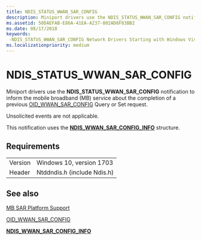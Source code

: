 ```yaml
---
title: NDIS_STATUS_WWAN_SAR_CONFIG
description: Miniport drivers use the NDIS_STATUS_WWAN_SAR_CONFIG notification to inform the mobile broadband (MB) service about the completion of a previous OID_WWAN_SAR_CONFIG Query or Set request.
ms.assetid: 50DAEFAB-E86A-41EA-A237-802AD8F83BB2
ms.date: 08/17/2018
keywords: 
 -NDIS_STATUS_WWAN_SAR_CONFIG Network Drivers Starting with Windows Vista
ms.localizationpriority: medium
---
```


# NDIS_STATUS_WWAN_SAR_CONFIG

Miniport drivers use the **NDIS_STATUS_WWAN_SAR_CONFIG** notification to inform the mobile broadband (MB) service about the completion of a previous [OID_WWAN_SAR_CONFIG](oid-wwan-sar-config.md) Query or Set request.

Unsolicited events are not applicable.

This notification uses the [**NDIS_WWAN_SAR_CONFIG_INFO**](https://docs.microsoft.com/windows-hardware/drivers/ddi/ndiswwan/ns-ndiswwan-_ndis_wwan_sar_config_info) structure.

## Requirements

|   |   |
| --- | --- |
| Version | Windows 10, version 1703 |
| Header | Ntddndis.h (include Ndis.h) |

## See also

[MB SAR Platform Support](https://docs.microsoft.com/windows-hardware/drivers/network/mb-sar-platform-support)

[OID_WWAN_SAR_CONFIG](oid-wwan-sar-config.md)

[**NDIS_WWAN_SAR_CONFIG_INFO**](https://docs.microsoft.com/windows-hardware/drivers/ddi/ndiswwan/ns-ndiswwan-_ndis_wwan_sar_config_info)
